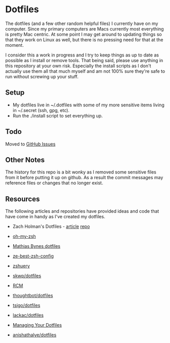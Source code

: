 # Dotfiles
The dotfiles (and a few other random helpful files) I currently have on my computer. Since my primary computers are Macs currently most everything is pretty Mac centric. At some point I may get around to updating things so that they work on Linux as well, but there is no pressing need for that at the moment.

I consider this a work in progress and I try to keep things as up to date as possible as I install or remove tools. That being said, please use anything in this repository at your own risk. Especially the install scripts as I don't actually use them all that much myself and am not 100% sure they're safe to run without screwing up your stuff.

## Setup
* My dotfiles live in ~/.dotfiles with some of my more sensitive items living in ~/.secret (ssh, gpg, etc).
* Run the ./install script to set everything up.


## Todo
Moved to [GitHub Issues](https://github.com/davidized/dotfiles/issues)

## Other Notes
The history for this repo is a bit wonky as I removed some sensitive files from it before putting it up on github. As a result the commit messages may reference files or changes that no longer exist.

## Resources
The following articles and repositories have provided ideas and code that have come in handy as I've created my dotfiles.

* Zach Holman's Dotfiles - [article](http://zachholman.com/2010/08/dotfiles-are-meant-to-be-forked/) [repo](https://github.com/holman/dotfiles)
* [oh-my-zsh](https://github.com/robbyrussell/oh-my-zsh)
* [Mathias Bynes dotfiles](https://github.com/mathiasbynens/dotfiles)

* [ze-best-zsh-config](https://github.com/spicycode/ze-best-zsh-config)
* [zshuery](https://github.com/myfreeweb/zshuery)
* [skwp/dotfiles](https://github.com/skwp/dotfiles)

* [RCM](https://github.com/thoughtbot/rcm)
* [thoughtbot/dotfiles](https://github.com/thoughtbot/dotfiles)
* [tsigo/dotfiles](https://github.com/tsigo/dotfiles-rcm)
* [lackac/dotfiles](https://github.com/lackac/dotfiles)

* [Managing Your Dotfiles](http://www.anishathalye.com/2014/08/03/managing-your-dotfiles/)
* [anishathalye/dotfiles](https://github.com/anishathalye/dotfiles)
